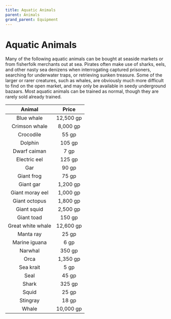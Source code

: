 ```yaml
---
title: Aquatic Animals
parent: Animals
grand_parent: Equipment
---
```


# Aquatic Animals
Many of the following aquatic animals can be bought at seaside markets or from fisherfolk merchants out at sea. Pirates often make use of sharks, eels, and other nasty sea denizens when interrogating captured prisoners, searching for underwater traps, or retrieving sunken treasure. Some of the larger or rarer creatures, such as whales, are obviously much more difficult to find on the open market, and may only be available in seedy underground bazaars. Most aquatic animals can be trained as normal, though they are rarely sold already trained.

| Animal | Price |
|:------:|:-----:|
| Blue whale | 12,500 gp |
| Crimson whale | 8,000 gp |
| Crocodile | 55 gp |
| Dolphin | 105 gp |
| Dwarf caiman | 7 gp |
| Electric eel | 125 gp |
| Gar| 90 gp |
| Giant frog | 75 gp |
| Giant gar | 1,200 gp |
| Giant moray eel | 1,000 gp |
| Giant octopus | 1,800 gp |
| Giant squid | 2,500 gp |
| Giant toad | 150 gp |
| Great white whale | 12,600 gp |
| Manta ray | 25 gp |
| Marine iguana | 6 gp |
| Narwhal | 350 gp |
| Orca | 1,350 gp |
| Sea krait | 5 gp |
| Seal | 45 gp |
| Shark | 325 gp |
| Squid | 25 gp |
| Stingray | 18 gp |
| Whale | 10,000 gp |
